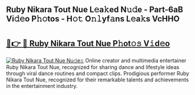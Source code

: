 ## Ruby Nikara Tout Nue L𝚎a𝚔ed N𝚞𝚍e - Part-6aB Vi𝚍𝚎o P𝚑𝚘tos - H𝚘𝚝 O𝚗𝚕yf𝚊ns L𝚎a𝚔s VcHHO

# <h2><a href="http://kf0drx.oniu.top/?m=Ruby+Nikara+Tout+Nue">🔗👉 🔴 Ruby Nikara Tout Nue P𝚑ot𝚘𝚜 V𝚒d𝚎o</a></h2>

[![Ruby Nikara Tout Nue Nu𝚍e𝚜](https://i.imgur.com/0qMVB7G.gif)](http://kf0drx.oniu.top/?m=Ruby+Nikara+Tout+Nue)
Online creator and multimedia entertainer Ruby Nikara Tout Nue, recognized for sharing dance and lifestyle ideas through viral dance routines and compact clips. Prodigious performer Ruby Nikara Tout Nue, recognized for their remarkable talents and achievements in the entertainment industry.  
